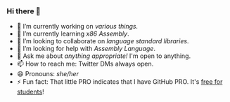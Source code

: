 ### Hi there 👋

- 🔭 I’m currently working on *various things.* <!--(See [CattyLang/CattyLang](https://github.com/CattyLang/CattyLang))-->
- 🌱 I’m currently learning *x86 Assembly*.
- 👯 I’m looking to collaborate on *language standard libraries*.
- 🤔 I’m looking for help with *Assembly Language*.
- 💬 Ask me about *anything appropriate!* I'm open to anything.
- 📫 How to reach me: Twitter DMs always open.
- 😄 Pronouns: *she/her*
- ⚡ Fun fact: That little PRO indicates that I have GitHub PRO. It's [free for students](education.github.com)!

